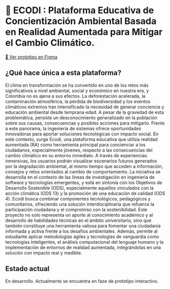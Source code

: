 # 🌱 ECODI : Plataforma Educativa de Concientización Ambiental Basada en Realidad Aumentada para Mitigar el Cambio Climático.

[📱 Ver prototipo en Figma](https://www.figma.com/design/3BpU3zf5xW8J6cdgEDPHFo/PROTOTIPO-%7C-Proyecto-de-grado?m=auto&t=tPWWbsGeNGjUhqce-6)

## ¿Qué hace única a esta plataforma?

El clima en transformación se ha convertido en uno de los retos más significativos a nivel ambiental, social y económico en nuestra era, y Colombia no es ajena a sus efectos. La deforestación acelerada, la contaminación atmosférica, la pérdida de biodiversidad y los eventos climáticos extremos han intensificado la necesidad de generar conciencia y educación ambiental desde temprana edad. A pesar de la gravedad de esta problemática, persiste un desconocimiento generalizado en la población sobre sus causas, consecuencias y posibles acciones para mitigarlo.
Frente a este panorama, la ingeniería de sistemas ofrece oportunidades innovadoras para aportar soluciones tecnológicas con impacto social. En este contexto, surge Ecodi, una plataforma educativa que utiliza realidad aumentada (RA) como herramienta principal para concienciar a los ciudadanos, especialmente jóvenes, respecto a las consecuencias del cambio climático en su entorno inmediato. A través de experiencias inmersivas, los usuarios podrán visualizar escenarios futuros generados por la degradación ambiental, al mismo tiempo que acceden a información, consejos y retos orientados al cambio de comportamiento.
La iniciativa se desarrolla en el contexto de las líneas de investigación en ingeniería de software y tecnologías emergentes, y está en sintonía con los Objetivos de Desarrollo Sostenible (ODS), especialmente aquellos vinculados con la acción climática (ODS 13) y la promoción de una educación de calidad (ODS 4). Ecodi busca combinar componentes tecnológicos, pedagógicos y comunitarios, ofreciendo una solución interdisciplinaria que refuerce la participación ciudadana y el compromiso con la sostenibilidad.
Este proyecto no solo representa un aporte al conocimiento académico y al desarrollo de habilidades técnicas en el ámbito universitario, sino que también constituye una herramienta valiosa para fomentar una ciudadanía informada y activa frente a los desafíos ambientales. Además, permite al estudiante aplicar metodologías ágiles y tecnologías de vanguardia como tecnologías inteligentes, el análisis computacional del lenguaje humano y la implementación de entornos de realidad aumentada, integrándolas en una solución con impacto real y medible.

## Estado actual

En desarrollo. Actualmente se encuentra en fase de prototipo interactivo.  

